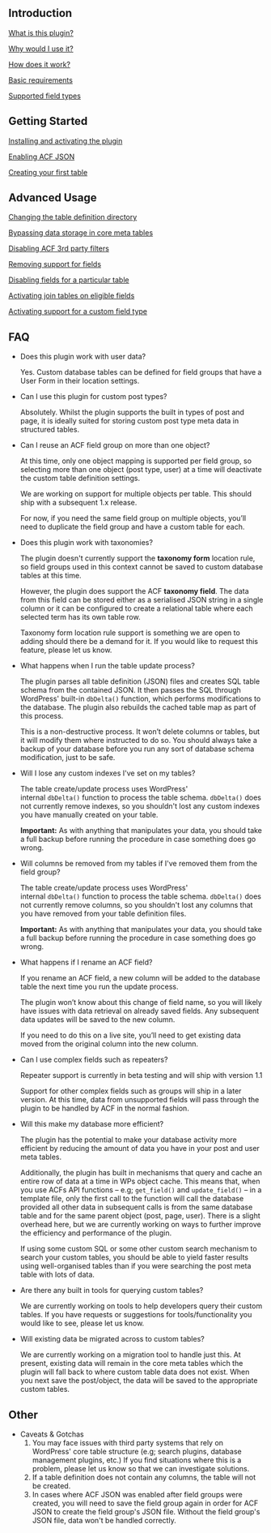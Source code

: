 ## Introduction

[What is this plugin?](Version%201%200%20618993910d9648ada4eaa64238e7dd7b/What%20is%20this%20plugin%209cb96a46f6024338ad7cb2426726ed45.md)

[Why would I use it?](Version%201%200%20618993910d9648ada4eaa64238e7dd7b/Why%20would%20I%20use%20it%2043930807096e45b09d869d6f42b3f8b6.md)

[How does it work?](Version%201%200%20618993910d9648ada4eaa64238e7dd7b/How%20does%20it%20work%20a4a57f281122417d94b461037010deff.md)

[Basic requirements](Version%201%200%20618993910d9648ada4eaa64238e7dd7b/Basic%20requirements%203682e35f69e84ae4aa1eb7b4ae71bade.md)

[Supported field types](Version%201%200%20618993910d9648ada4eaa64238e7dd7b/Supported%20field%20types%20bd09a2e5d20b4bc8869c5b6299a21ac8.md)

## Getting Started

[Installing and activating the plugin](Version%201%200%20618993910d9648ada4eaa64238e7dd7b/Installing%20and%20activating%20the%20plugin%209f609610383445ae9bba5554d752a404.md)

[Enabling ACF JSON](Version%201%200%20618993910d9648ada4eaa64238e7dd7b/Enabling%20ACF%20JSON%20d11ff80c7fa145d4a5dfcb54032d68bb.md)

[Creating your first table](Version%201%200%20618993910d9648ada4eaa64238e7dd7b/Creating%20your%20first%20table%20c1df6906930b43b8a174201623c7399f.md)

## Advanced Usage

[Changing the table definition directory](Version%201%200%20618993910d9648ada4eaa64238e7dd7b/Changing%20the%20table%20definition%20directory%208fe99a3924fe42b28e3b2debb88cae9e.md)

[Bypassing data storage in core meta tables](Version%201%200%20618993910d9648ada4eaa64238e7dd7b/Bypassing%20data%20storage%20in%20core%20meta%20tables%20d6d44a7399884521ab60586080281928.md)

[Disabling ACF 3rd party filters](Version%201%200%20618993910d9648ada4eaa64238e7dd7b/Disabling%20ACF%203rd%20party%20filters%2070df65ec6e0149a3bdd74c96add59643.md)

[Removing support for fields](Version%201%200%20618993910d9648ada4eaa64238e7dd7b/Removing%20support%20for%20fields%20af010d1be4994fc4849e56c8ecde20c1.md)

[Disabling fields for a particular table](Version%201%200%20618993910d9648ada4eaa64238e7dd7b/Disabling%20fields%20for%20a%20particular%20table%200dedbbfef54a4d3789181875f8dffeaf.md)

[Activating join tables on eligible fields](Version%201%200%20618993910d9648ada4eaa64238e7dd7b/Activating%20join%20tables%20on%20eligible%20fields%20cc06693b5ea74e14860c162c1e154f2b.md)

[Activating support for a custom field type](Version%201%200%20618993910d9648ada4eaa64238e7dd7b/Activating%20support%20for%20a%20custom%20field%20type%208703cc33122e4d64a12d9aace970f3a8.md)

## FAQ

- Does this plugin work with user data?

    Yes. Custom database tables can be defined for field groups that have a User Form in their location settings.

- Can I use this plugin for custom post types?

    Absolutely. Whilst the plugin supports the built in types of post and page, it is ideally suited for storing custom post type meta data in structured tables.

- Can I reuse an ACF field group on more than one object?

    At this time, only one object mapping is supported per field group, so selecting more than one object (post type, user) at a time will deactivate the custom table definition settings.

    We are working on support for multiple objects per table. This should ship with a subsequent 1.x release.

    For now, if you need the same field group on multiple objects, you’ll need to duplicate the field group and have a custom table for each.

- Does this plugin work with taxonomies?

    The plugin doesn't currently support the **taxonomy form** location rule, so field groups used in this context cannot be saved to custom database tables at this time.

    However, the plugin does support the ACF **taxonomy field**. The data from this field can be stored either as a serialised JSON string in a single column or it can be configured to create a relational table where each selected term has its own table row.

    Taxonomy form location rule support is something we are open to adding should there be a demand for it. If you would like to request this feature, please let us know.

- What happens when I run the table update process?

    The plugin parses all table definition (JSON) files and creates SQL table schema from the contained JSON. It then passes the SQL through WordPress' built-in `dbDelta()` function, which performs modifications to the database. The plugin also rebuilds the cached table map as part of this process.

    This is a non-destructive process. It won’t delete columns or tables, but it will modify them where instructed to do so. You should always take a backup of your database before you run any sort of database schema modification, just to be safe.

- Will I lose any custom indexes I've set on my tables?

    The table create/update process uses WordPress' internal `dbDelta()` function to process the table schema. `dbDelta()` does not currently remove indexes, so you shouldn't lost any custom indexes you have manually created on your table.

    **Important:** As with anything that manipulates your data, you should take a full backup before running the procedure in case something does go wrong.

- Will columns be removed from my tables if I've removed them from the field group?

    The table create/update process uses WordPress' internal `dbDelta()` function to process the table schema. `dbDelta()` does not currently remove columns, so you shouldn't lost any columns that you have removed from your table definition files.

    **Important:** As with anything that manipulates your data, you should take a full backup before running the procedure in case something does go wrong.

- What happens if I rename an ACF field?

    If you rename an ACF field, a new column will be added to the database table the next time you run the update process.

    The plugin won’t know about this change of field name, so you will likely have issues with data retrieval on already saved fields. Any subsequent data updates will be saved to the new column.

    If you need to do this on a live site, you’ll need to get existing data moved from the original column into the new column.

- Can I use complex fields such as repeaters?

    Repeater support is currently in beta testing and will ship with version 1.1

    Support for other complex fields such as groups will ship in a later version. At this time, data from unsupported fields will pass through the plugin to be handled by ACF in the normal fashion.

- Will this make my database more efficient?

    The plugin has the potential to make your database activity more efficient by reducing the amount of data you have in your post and user meta tables.

    Additionally, the plugin has built in mechanisms that query and cache an entire row of data at a time in WPs object cache. This means that, when you use ACFs API functions – e.g; `get_field()` and `update_field()` – in a template file, only the first call to the function will call the database provided all other data in subsequent calls is from the same database table and for the same parent object (post, page, user). There is a slight overhead here, but we are currently working on ways to further improve the efficiency and performance of the plugin.

    If using some custom SQL or some other custom search mechanism to search your custom tables, you should be able to yield faster results using well-organised tables than if you were searching the post meta table with lots of data.

- Are there any built in tools for querying custom tables?

    We are currently working on tools to help developers query their custom tables. If you have requests or suggestions for tools/functionality you would like to see, please let us know.

- Will existing data be migrated across to custom tables?

    We are currently working on a migration tool to handle just this. At present, existing data will remain in the core meta tables which the plugin will fall back to where custom table data does not exist. When you next save the post/object, the data will be saved to the appropriate custom tables.

## Other

- Caveats & Gotchas
    1. You may face issues with third party systems that rely on WordPress' core table structure (e.g; search plugins, database management plugins, etc.) If you find situations where this is a problem, please let us know so that we can investigate solutions.
    2. If a table definition does not contain any columns, the table will not be created.
    3. In cases where ACF JSON was enabled after field groups were created, you will need to save the field group again in order for ACF JSON to create the field group's JSON file. Without the field group's JSON file, data won't be handled correctly.